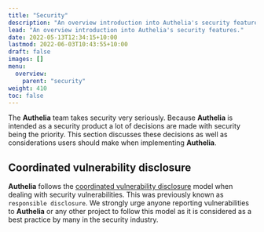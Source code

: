 ```yaml
---
title: "Security"
description: "An overview introduction into Authelia's security features."
lead: "An overview introduction into Authelia's security features."
date: 2022-05-13T12:34:15+10:00
lastmod: 2022-06-03T10:43:55+10:00
draft: false
images: []
menu:
  overview:
    parent: "security"
weight: 410
toc: false
---
```


The **Authelia** team takes security very seriously. Because **Authelia** is intended as a security product a lot of
decisions are made with security being the priority. This section discusses these decisions as well as considerations
users should make when implementing **Authelia**.

## Coordinated vulnerability disclosure

**Authelia** follows the [coordinated vulnerability disclosure](https://en.wikipedia.org/wiki/Coordinated_vulnerability_disclosure)
model when dealing with security vulnerabilities. This was previously known as `responsible disclosure`. We strongly
urge anyone reporting vulnerabilities to **Authelia** or any other project to follow this model as it is considered
as a best practice by many in the security industry.
